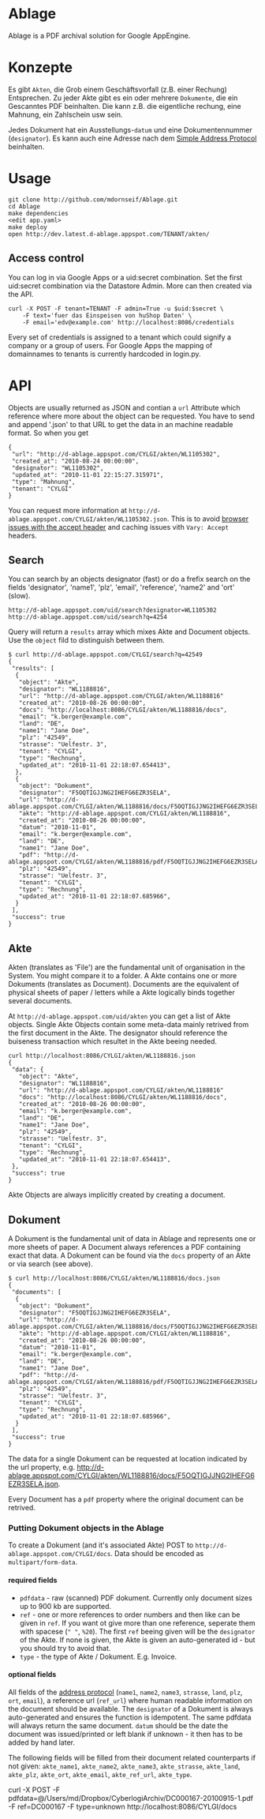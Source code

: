 Ablage
======

Ablage is a PDF archival solution for Google AppEngine.


Konzepte
========

Es gibt `Akten`, die Grob einem Geschäftsvorfall (z.B. einer Rechung) Entsprechen. Zu jeder Akte gibt es ein
oder mehrere `Dokumente`, die ein Gescanntes PDF beinhalten. Die kann z.B. die eigentliche rechung, eine
Mahnung, ein Zahlschein usw sein.

Jedes Dokument hat ein Ausstellungs-`datum` und eine Dokumentennummer (`designator`). Es kann auch eine
Adresse nach dem [Simple Address Protocol][1] beinhalten.


Usage
=====


    git clone http://github.com/mdornseif/Ablage.git
    cd Ablage
    make dependencies
    <edit app.yaml>
    make deploy
    open http://dev.latest.d-ablage.appspot.com/TENANT/akten/

Access control
--------------

You can log in via Google Apps or a uid:secret combination. Set the first uid:secret combination via the Datastore Admin. More can then created via the API.

    curl -X POST -F tenant=TENANT -F admin=True -u $uid:$secret \
        -F text='fuer das Einspeisen von huShop Daten' \
        -F email='edv@example.com' http://localhost:8086/credentials

Every set of credentials is assigned to a tenant which could signify a company or a group of users.
For Google Apps the mapping of domainnames to tenants is currently hardcoded in login.py.


API
===

Objects are usually returned as JSON and contian a `url` Attribute which reference where more about the object can be requested. You have to send and append '.json' to that URL to get the data in an machine readable format. So when you get 

    {
     "url": "http://d-ablage.appspot.com/CYLGI/akten/WL1105302",
     "created_at": "2010-08-24 00:00:00",
     "designator": "WL1105302",
     "updated_at": "2010-11-01 22:15:27.315971",
     "type": "Mahnung",
     "tenant": "CYLGI"
    }

You can request more information at `http://d-ablage.appspot.com/CYLGI/akten/WL1105302.json`. This is to
avoid [browser issues with the accept header][2] and caching issues vith `Vary: Accept` headers.


Search
------
You can search by an objects designator (fast) or do a frefix search on the fields 'designator', 'name1', 'plz', 'email', 'reference', 'name2' and 'ort' (slow). 


    http://d-ablage.appspot.com/uid/search?designator=WL1105302
    http://d-ablage.appspot.com/uid/search?q=4254

Query will return a `results` array which mixes Akte and Document objects. Use the `object` fild to distinguish between them.

    $ curl http://d-ablage.appspot.com/CYLGI/search?q=42549
    {
     "results": [
      {
       "object": "Akte",
       "designator": "WL1188816",
       "url": "http://d-ablage.appspot.com/CYLGI/akten/WL1188816"
       "created_at": "2010-08-26 00:00:00",
       "docs": "http://localhost:8086/CYLGI/akten/WL1188816/docs",
       "email": "k.berger@example.com",
       "land": "DE",
       "name1": "Jane Doe",
       "plz": "42549",
       "strasse": "Uelfestr. 3",
       "tenant": "CYLGI",
       "type": "Rechnung",
       "updated_at": "2010-11-01 22:18:07.654413",
      },
      {
       "object": "Dokument",
       "designator": "F5OQTIGJJNG2IHEFG6EZR3SELA",
       "url": "http://d-ablage.appspot.com/CYLGI/akten/WL1188816/docs/F5OQTIGJJNG2IHEFG6EZR3SELA"
       "akte": "http://d-ablage.appspot.com/CYLGI/akten/WL1188816",
       "created_at": "2010-08-26 00:00:00",
       "datum": "2010-11-01",
       "email": "k.berger@example.com",
       "land": "DE",
       "name1": "Jane Doe",
       "pdf": "http://d-ablage.appspot.com/CYLGI/akten/WL1188816/pdf/F5OQTIGJJNG2IHEFG6EZR3SELA.pdf",
       "plz": "42549",
       "strasse": "Uelfestr. 3",
       "tenant": "CYLGI",
       "type": "Rechnung",
       "updated_at": "2010-11-01 22:18:07.685966",
      }
     ],
     "success": true
    }


Akte
----

Akten (translates as 'File') are the fundamental unit of organisation in the System. You might compare it to a folder. A Akte contains one or more Dokuments (translates as Document). Documents are the equivalent of physical sheets of paper / letters while a Akte logically binds together several documents.

At `http://d-ablage.appspot.com/uid/akten` you can get a list of Akte objects. Single Akte Objects contain some meta-data mainly retrived from the first document in the Akte. The designator should reference the buiseness transaction which resultet in the Akte beeing needed.

    curl http://localhost:8086/CYLGI/akten/WL1188816.json
    {
     "data": {
       "object": "Akte",
       "designator": "WL1188816",
       "url": "http://d-ablage.appspot.com/CYLGI/akten/WL1188816"
       "docs": "http://localhost:8086/CYLGI/akten/WL1188816/docs",
       "created_at": "2010-08-26 00:00:00",
       "email": "k.berger@example.com",
       "land": "DE",
       "name1": "Jane Doe",
       "plz": "42549",
       "strasse": "Uelfestr. 3",
       "tenant": "CYLGI",
       "type": "Rechnung",
       "updated_at": "2010-11-01 22:18:07.654413",
     },
     "success": true
    }

Akte Objects are always implicitly created by creating a document.


Dokument
--------

A Dokument is the fundamental unit of data in Ablage and represents one or more sheets of paper. A Document always references a PDF containing exact that data. A Dokument can be found via the `docs` property of an Akte or via search (see above).

    $ curl http://localhost:8086/CYLGI/akten/WL1188816/docs.json
    {
     "documents": [
      {
       "object": "Dokument",
       "designator": "F5OQTIGJJNG2IHEFG6EZR3SELA",
       "url": "http://d-ablage.appspot.com/CYLGI/akten/WL1188816/docs/F5OQTIGJJNG2IHEFG6EZR3SELA"
       "akte": "http://d-ablage.appspot.com/CYLGI/akten/WL1188816",
       "created_at": "2010-08-26 00:00:00",
       "datum": "2010-11-01",
       "email": "k.berger@example.com",
       "land": "DE",
       "name1": "Jane Doe",
       "pdf": "http://d-ablage.appspot.com/CYLGI/akten/WL1188816/pdf/F5OQTIGJJNG2IHEFG6EZR3SELA.pdf",
       "plz": "42549",
       "strasse": "Uelfestr. 3",
       "tenant": "CYLGI",
       "type": "Rechnung",
       "updated_at": "2010-11-01 22:18:07.685966",
      }
     ],
     "success": true
    }

The data for a single Dokument can be requested at location indicated by the url property, e.g. http://d-ablage.appspot.com/CYLGI/akten/WL1188816/docs/F5OQTIGJJNG2IHEFG6EZR3SELA.json.

Every Document has a `pdf` property where the original document can be retrived.


### Putting Dokument objects in the Ablage

To create a Dokument (and it's associated Akte) POST to `http://d-ablage.appspot.com/CYLGI/docs`. Data should be encoded as `multipart/form-data`. 


#### required fields

* `pdfdata` - raw (scanned) PDF dokument. Currently only document sizes up to 900 kb are supported.
* `ref` - one or more references to order numbers and then like can be given in `ref`. If you want ot give more than one reference, seperate them with spacese (`" "`, `%20`). The first `ref` beeing given will be the `designator` of the Akte. If none is given, the Akte is given an auto-generated id - but you should try to avoid that.
* `type` - the type of Akte / Dokument. E.g. Invoice.


#### optional fields

All fields of the [address protocol][1] (`name1`, `name2`, `name3`, `strasse`, `land`, `plz`, `ort`,
`email`), a reference url (`ref_url`) where human readable information on the document should be available.
The `designator` of a Dokument is always auto-generated and ensures the function is idempotent. The same pdfdata will always return the same document. `datum` should be the date the document was issued/printed or left blank if unknown - it then has to be added by hand later.

The following fields will be filled from their document related counterparts if not given: `akte_name1`,
`akte_name2`, `akte_name3`, `akte_strasse`, `akte_land`, `akte_plz`, `akte_ort`, `akte_email`, `akte_ref_url`, `akte_type`.


 curl -X POST -F pdfdata=@/Users/md/Dropbox/CyberlogiArchiv/DC000167-20100915-1.pdf -F ref=DC000167 -F type=unknown http://localhost:8086/CYLGI/docs



[1]: http://github.com/hudora/huTools/blob/master/doc/standards/address_protocol.markdown#readme
[2]: http://www.gethifi.com/blog/browser-rest-http-accept-headers